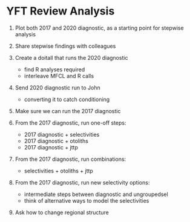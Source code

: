 # YFT Review Analysis

1. Plot both 2017 and 2020 diagnostic, as a starting point for stepwise analysis

2. Share stepwise findings with colleagues

3. Create a doitall that runs the 2020 diagnostic
   * find R analyses required
   * interleave MFCL and R calls

4.  Send 2020 diagnostic run to John
    * converting it to catch conditioning

5. Make sure we can run the 2017 diagnostic

6. From the 2017 diagnostic, run one-off steps:
   * 2017 diagnostic + selectivities
   * 2017 diagnostic + otoliths
   * 2017 diagnostic + jttp

7. From the 2017 diagnostic, run combinations:
   * selectivities + otoliths + jttp

8. From the 2017 diagnostic, run new selectivity options:
   * intermediate steps between diagnostic and ungroupedsel
   * think of alternative ways to model the selectivities

9. Ask how to change regional structure
